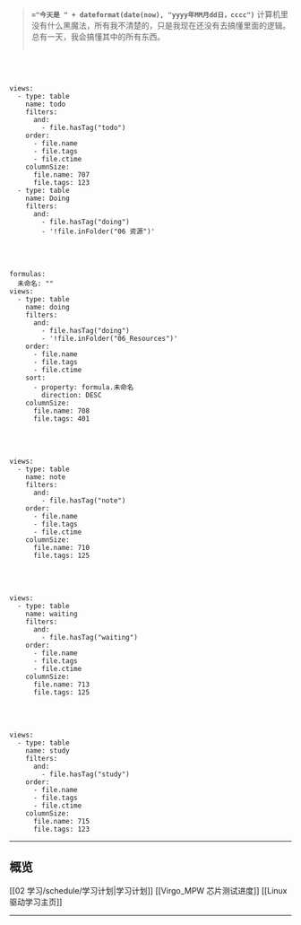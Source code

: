 
<br>
<br>

>**`="今天是 " + dateformat(date(now), "yyyy年MM月dd日，cccc")`** 
>计算机里没有什么黑魔法，所有我不清楚的，只是我现在还没有去搞懂里面的逻辑。
>总有一天，我会搞懂其中的所有东西。
><div class="container"> <div class="column" style="flex: 2;">


<br>
<br>

```base
views:
  - type: table
    name: todo
    filters:
      and:
        - file.hasTag("todo")
    order:
      - file.name
      - file.tags
      - file.ctime
    columnSize:
      file.name: 707
      file.tags: 123
  - type: table
    name: Doing
    filters:
      and:
        - file.hasTag("doing")
        - '!file.inFolder("06 资源")'

```


<br>
<br>

```base
formulas:
  未命名: ""
views:
  - type: table
    name: doing
    filters:
      and:
        - file.hasTag("doing")
        - '!file.inFolder("06_Resources")'
    order:
      - file.name
      - file.tags
      - file.ctime
    sort:
      - property: formula.未命名
        direction: DESC
    columnSize:
      file.name: 708
      file.tags: 401

```

<br>
<br>

```base
views:
  - type: table
    name: note
    filters:
      and:
        - file.hasTag("note")
    order:
      - file.name
      - file.tags
      - file.ctime
    columnSize:
      file.name: 710
      file.tags: 125

```

<br>
<br>


```base
views:
  - type: table
    name: waiting
    filters:
      and:
        - file.hasTag("waiting")
    order:
      - file.name
      - file.tags
      - file.ctime
    columnSize:
      file.name: 713
      file.tags: 125

```

<br>
<br>

```base
views:
  - type: table
    name: study
    filters:
      and:
        - file.hasTag("study")
    order:
      - file.name
      - file.tags
      - file.ctime
    columnSize:
      file.name: 715
      file.tags: 123

```





---


## 概览
[[02 学习/schedule/学习计划|学习计划]]
[[Virgo_MPW 芯片测试进度]]
[[Linux 驱动学习主页]]

---





